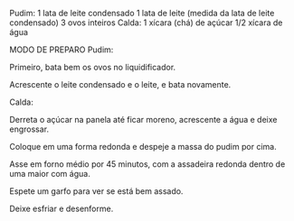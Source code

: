 Pudim:
1 lata de leite condensado
1 lata de leite (medida da lata de leite condensado)
3 ovos inteiros
Calda:
1 xícara (chá) de açúcar
1/2 xícara de água


MODO DE PREPARO
Pudim:

Primeiro, bata bem os ovos no liquidificador.

Acrescente o leite condensado e o leite, e bata novamente.

Calda:

Derreta o açúcar na panela até ficar moreno, acrescente a água e deixe engrossar.

Coloque em uma forma redonda e despeje a massa do pudim por cima.

Asse em forno médio por 45 minutos, com a assadeira redonda dentro de uma maior com água.

Espete um garfo para ver se está bem assado.

Deixe esfriar e desenforme.
